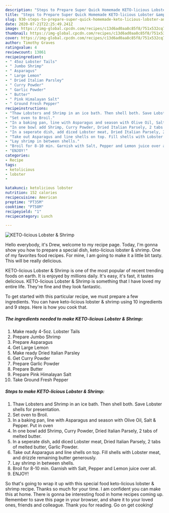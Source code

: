 ```yaml
---
description: "Steps to Prepare Super Quick Homemade KETO-licious Lobster &amp;amp; Shrimp"
title: "Steps to Prepare Super Quick Homemade KETO-licious Lobster &amp;amp; Shrimp"
slug: 930-steps-to-prepare-super-quick-homemade-keto-licious-lobster-and-amp-shrimp
date: 2020-07-21T22:25:49.241Z
image: https://img-global.cpcdn.com/recipes/c13d6ad0aa8c85f8/751x532cq70/keto-licious-lobster-shrimp-recipe-main-photo.jpg
thumbnail: https://img-global.cpcdn.com/recipes/c13d6ad0aa8c85f8/751x532cq70/keto-licious-lobster-shrimp-recipe-main-photo.jpg
cover: https://img-global.cpcdn.com/recipes/c13d6ad0aa8c85f8/751x532cq70/keto-licious-lobster-shrimp-recipe-main-photo.jpg
author: Timothy Graves
ratingvalue: 4
reviewcount: 13861
recipeingredient:
- " 45oz Lobster Tails"
- " Jumbo Shrimp"
- " Asparagus"
- " Large Lemon"
- " Dried Italian Parsley"
- " Curry Powder"
- " Garlic Powder"
- " Butter"
- " Pink Himalayan Salt"
- " Ground Fresh Pepper"
recipeinstructions:
- "Thaw Lobsters and Shrimp in an ice bath. Then shell both. Save Lobster shells for presentation."
- "Set oven to Broil."
- "In a baking pan, line with Asparagus and season with Olive Oil, Salt &amp; Pepper. Put in oven"
- "In one bowl add Shrimp, Curry Powder, Dried Italian Parsely, 2 tabs of melted butter."
- "In a seperate dish, add diced Lobster meat, Dried Italian Parsely, 2 tabs of melted butter, Garlic Powder."
- "Take out Asparagus and line shells on top. Fill shells with Lobster meat, and drizzle remaining butter generously."
- "Lay shrimp in between shells."
- "Broil for 8-10 min. Garnish with Salt, Pepper and Lemon juice over all."
- "ENJOY!"
categories:
- Recipe
tags:
- ketolicious
- lobster
- 

katakunci: ketolicious lobster  
nutrition: 152 calories
recipecuisine: American
preptime: "PT35M"
cooktime: "PT58M"
recipeyield: "1"
recipecategory: Lunch

---
```



![KETO-licious Lobster &amp; Shrimp](https://img-global.cpcdn.com/recipes/c13d6ad0aa8c85f8/751x532cq70/keto-licious-lobster-shrimp-recipe-main-photo.jpg)

Hello everybody, it's Drew, welcome to my recipe page. Today, I'm gonna show you how to prepare a special dish, keto-licious lobster &amp; shrimp. One of my favorites food recipes. For mine, I am going to make it a little bit tasty. This will be really delicious.

KETO-licious Lobster &amp; Shrimp is one of the most popular of recent trending foods on earth. It is enjoyed by millions daily. It's easy, it's fast, it tastes delicious. KETO-licious Lobster &amp; Shrimp is something that I have loved my entire life. They're fine and they look fantastic.




To get started with this particular recipe, we must prepare a few ingredients. You can have keto-licious lobster &amp; shrimp using 10 ingredients and 9 steps. Here is how you cook that.

<!--inarticleads1-->

##### The ingredients needed to make KETO-licious Lobster &amp; Shrimp:

1. Make ready  4-5oz. Lobster Tails
1. Prepare  Jumbo Shrimp
1. Prepare  Asparagus
1. Get  Large Lemon
1. Make ready  Dried Italian Parsley
1. Get  Curry Powder
1. Prepare  Garlic Powder
1. Prepare  Butter
1. Prepare  Pink Himalayan Salt
1. Take  Ground Fresh Pepper




<!--inarticleads2-->

##### Steps to make KETO-licious Lobster &amp; Shrimp:

1. Thaw Lobsters and Shrimp in an ice bath. Then shell both. Save Lobster shells for presentation.
1. Set oven to Broil.
1. In a baking pan, line with Asparagus and season with Olive Oil, Salt &amp; Pepper. Put in oven
1. In one bowl add Shrimp, Curry Powder, Dried Italian Parsely, 2 tabs of melted butter.
1. In a seperate dish, add diced Lobster meat, Dried Italian Parsely, 2 tabs of melted butter, Garlic Powder.
1. Take out Asparagus and line shells on top. Fill shells with Lobster meat, and drizzle remaining butter generously.
1. Lay shrimp in between shells.
1. Broil for 8-10 min. Garnish with Salt, Pepper and Lemon juice over all.
1. ENJOY!




So that's going to wrap it up with this special food keto-licious lobster &amp; shrimp recipe. Thanks so much for your time. I am confident you can make this at home. There is gonna be interesting food in home recipes coming up. Remember to save this page in your browser, and share it to your loved ones, friends and colleague. Thank you for reading. Go on get cooking!
